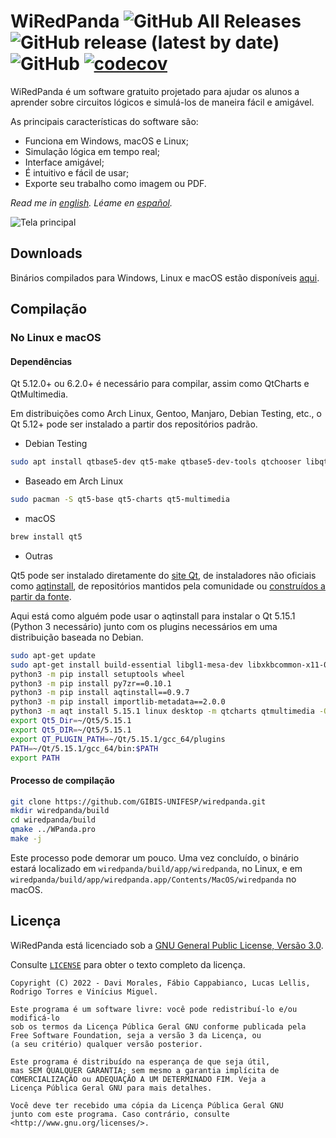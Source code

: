 # WiRedPanda ![GitHub All Releases](https://img.shields.io/github/downloads/gibis-unifesp/wiredpanda/total?style=flat-square) ![GitHub release (latest by date)](https://img.shields.io/github/v/release/gibis-unifesp/wiredpanda?style=flat-square) ![GitHub](https://img.shields.io/github/license/gibis-unifesp/wiredpanda?style=flat-square) [![codecov](https://codecov.io/gh/GIBIS-UNIFESP/wiRedPanda/branch/master/graph/badge.svg?token=5YBYB4J705)](https://codecov.io/gh/GIBIS-UNIFESP/wiRedPanda)


WiRedPanda é um software gratuito projetado para ajudar os alunos a aprender sobre circuitos lógicos e simulá-los de maneira fácil e amigável.

As principais características do software são:
  - Funciona em Windows, macOS e Linux;
  - Simulação lógica em tempo real;
  - Interface amigável;
  - É intuitivo e fácil de usar;
  - Exporte seu trabalho como imagem ou PDF.

_Read me in [english](README.md). Léame en [español](README_es.md)._

![Tela principal](https://gibis-unifesp.github.io/wiRedPanda/images/ffms.gif)

## Downloads
Binários compilados para Windows, Linux e macOS estão disponíveis [aqui](https://github.com/GIBIS-UNIFESP/wiRedPanda/releases).

## Compilação

### No Linux e macOS

#### Dependências

Qt 5.12.0+ ou 6.2.0+ é necessário para compilar, assim como QtCharts e QtMultimedia.

Em distribuições como Arch Linux, Gentoo, Manjaro, Debian Testing, etc., o Qt 5.12+ pode ser instalado a partir dos repositórios padrão.

* Debian Testing

```bash
sudo apt install qtbase5-dev qt5-make qtbase5-dev-tools qtchooser libqt5charts5-dev libqt5multimedia5-dev
```

* Baseado em Arch Linux

```bash
sudo pacman -S qt5-base qt5-charts qt5-multimedia
```

* macOS

```bash
brew install qt5
```

* Outras

Qt5 pode ser instalado diretamente do [site Qt](https://www.qt.io/download), de instaladores não oficiais como [aqtinstall](https://github.com/miurahr/aqtinstall), de repositórios mantidos pela comunidade ou [construídos a partir da fonte](https://wiki.qt.io/Building_Qt_5_from_Git).

Aqui está como alguém pode usar o aqtinstall para instalar o Qt 5.15.1 (Python 3 necessário) junto com os plugins necessários em uma distribuição baseada no Debian.

```bash
sudo apt-get update
sudo apt-get install build-essential libgl1-mesa-dev libxkbcommon-x11-0 libpulse-dev -y
python3 -m pip install setuptools wheel
python3 -m pip install py7zr==0.10.1
python3 -m pip install aqtinstall==0.9.7
python3 -m pip install importlib-metadata==2.0.0
python3 -m aqt install 5.15.1 linux desktop -m qtcharts qtmultimedia -O ~/Qt
export Qt5_Dir=~/Qt5/5.15.1
export Qt5_DIR=~/Qt5/5.15.1
export QT_PLUGIN_PATH=~/Qt/5.15.1/gcc_64/plugins
PATH=~/Qt/5.15.1/gcc_64/bin:$PATH
export PATH
```

#### Processo de compilação

```bash
git clone https://github.com/GIBIS-UNIFESP/wiredpanda.git
mkdir wiredpanda/build
cd wiredpanda/build
qmake ../WPanda.pro
make -j
```

Este processo pode demorar um pouco. Uma vez concluído, o binário estará localizado em `wiredpanda/build/app/wiredpanda`, no Linux, e em `wiredpanda/build/app/wiredpanda.app/Contents/MacOS/wiredpanda` no macOS.

## Licença

WiRedPanda está licenciado sob a [GNU General Public License, Versão 3.0](http://www.gnu.org/licenses/).

Consulte [`LICENSE`](LICENSE) para obter o texto completo da licença.
  
    Copyright (C) 2022 - Davi Morales, Fábio Cappabianco, Lucas Lellis, Rodrigo Torres e Vinícius Miguel.
    
    Este programa é um software livre: você pode redistribuí-lo e/ou modificá-lo
    sob os termos da Licença Pública Geral GNU conforme publicada pela 
	Free Software Foundation, seja a versão 3 da Licença, ou
    (a seu critério) qualquer versão posterior.
    
    Este programa é distribuído na esperança de que seja útil,
    mas SEM QUALQUER GARANTIA; sem mesmo a garantia implícita de
    COMERCIALIZAÇÃO ou ADEQUAÇÃO A UM DETERMINADO FIM. Veja a
    Licença Pública Geral GNU para mais detalhes.
    
    Você deve ter recebido uma cópia da Licença Pública Geral GNU
    junto com este programa. Caso contrário, consulte <http://www.gnu.org/licenses/>.